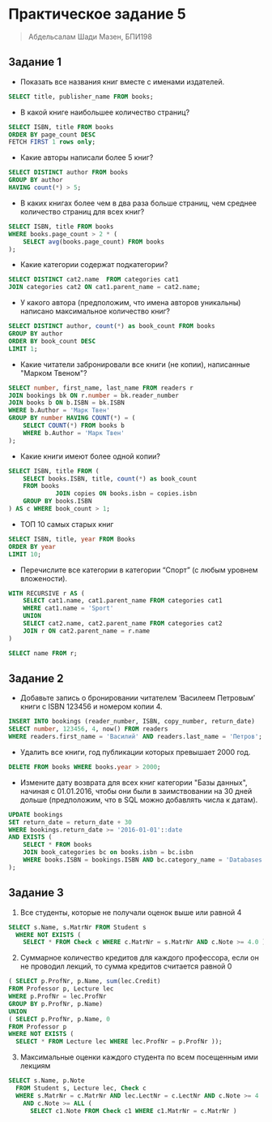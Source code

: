 # Практическое задание 5

> Абдельсалам Шади Мазен, БПИ198

## Задание 1

- Показать все названия книг вместе с именами издателей. 
```sql
SELECT title, publisher_name FROM books;
```

- В какой книге наибольшее количество страниц?
```sql
SELECT ISBN, title FROM books
ORDER BY page_count DESC
FETCH FIRST 1 rows only;
```

- Какие авторы написали более 5 книг?
```sql
SELECT DISTINCT author FROM books
GROUP BY author
HAVING count(*) > 5;
```

- В каких книгах более чем в два раза больше страниц, чем среднее количество страниц для всех книг?
```sql
SELECT ISBN, title FROM books
WHERE books.page_count > 2 * (
	SELECT avg(books.page_count) FROM books
);
```

- Какие категории содержат подкатегории?
```sql
SELECT DISTINCT cat2.name  FROM categories cat1
JOIN categories cat2 ON cat1.parent_name = cat2.name;
```

- У какого автора (предположим, что имена авторов уникальны) написано максимальное количество книг?
```sql
SELECT DISTINCT author, count(*) as book_count FROM books
GROUP BY author
ORDER BY book_count DESC
LIMIT 1;
```

- Какие читатели забронировали все книги (не копии), написанные "Марком Твеном"?
```sql
SELECT number, first_name, last_name FROM readers r
JOIN bookings bk ON r.number = bk.reader_number
JOIN books b ON b.ISBN = bk.ISBN
WHERE b.Author = 'Марк Твен'
GROUP BY number HAVING COUNT(*) = (
    SELECT COUNT(*) FROM books b
    WHERE b.Author = 'Марк Твен'
);
```

- Какие книги имеют более одной копии?
```sql
SELECT ISBN, title FROM (
    SELECT books.ISBN, title, count(*) as book_count
    FROM books
             JOIN copies ON books.isbn = copies.isbn
    GROUP BY books.ISBN
) AS c WHERE book_count > 1;
```

- ТОП 10 самых старых книг
```sql
SELECT ISBN, title, year FROM Books
ORDER BY year
LIMIT 10;
```

- Перечислите все категории в категории “Спорт” (с любым уровнем вложености).
```sql
WITH RECURSIVE r AS (
	SELECT cat1.name, cat1.parent_name FROM categories cat1
	WHERE cat1.name = 'Sport'
	UNION
	SELECT cat2.name, cat2.parent_name FROM categories cat2
	JOIN r ON cat2.parent_name = r.name
)

SELECT name FROM r;
```

## Задание 2

- Добавьте запись о бронировании читателем ‘Василеем Петровым’ книги с ISBN 123456 и номером копии 4.
```sql
INSERT INTO bookings (reader_number, ISBN, copy_number, return_date)
SELECT number, 123456, 4, now() FROM readers
WHERE readers.first_name = 'Василий' AND readers.last_name = 'Петров';
```

- Удалить все книги, год публикации которых превышает 2000 год.
```sql
DELETE FROM books WHERE books.year > 2000;
```

- Измените дату возврата для всех книг категории "Базы данных", начиная с 01.01.2016, чтобы они были в заимствовании на 30 дней дольше (предположим, что в SQL можно добавлять числа к датам).
```sql
UPDATE bookings
SET return_date = return_date + 30
WHERE bookings.return_date >= '2016-01-01'::date
AND EXISTS (
    SELECT * FROM books
    JOIN book_categories bc on books.isbn = bc.isbn
    WHERE books.ISBN = bookings.ISBN AND bc.category_name = 'Databases'
);
```

## Задание 3

1. Все студенты, которые не получали оценок выше или равной 4
```sql
SELECT s.Name, s.MatrNr FROM Student s 
  WHERE NOT EXISTS ( 
    SELECT * FROM Check c WHERE c.MatrNr = s.MatrNr AND c.Note >= 4.0 ) ; 
```

2. Суммарное количество кредитов для каждого профессора, если он не проводил лекций, то сумма кредитов считается равной 0
```sql
( SELECT p.ProfNr, p.Name, sum(lec.Credit) 
FROM Professor p, Lecture lec 
WHERE p.ProfNr = lec.ProfNr
GROUP BY p.ProfNr, p.Name)
UNION
( SELECT p.ProfNr, p.Name, 0 
FROM Professor p
WHERE NOT EXISTS ( 
  SELECT * FROM Lecture lec WHERE lec.ProfNr = p.ProfNr )); 
```

3. Максимальные оценки каждого студента по всем посещенным ими лекциям
```sql
SELECT s.Name, p.Note
  FROM Student s, Lecture lec, Check c
  WHERE s.MatrNr = c.MatrNr AND lec.LectNr = c.LectNr AND c.Note >= 4 
    AND c.Note >= ALL ( 
      SELECT c1.Note FROM Check c1 WHERE c1.MatrNr = c.MatrNr ) 
```